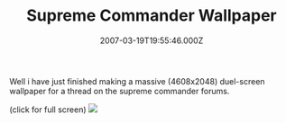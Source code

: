 ﻿---
coverImage: /images/fallback-post-header.png
date: '2007-03-19T19:55:46.000Z'
tags: []
title: Supreme Commander Wallpaper
oldUrl: /art/supreme-commander-wallpaper
---

Well i have just finished making a massive <span class="postbody">(4608x2048) duel-screen wallpaper for a thread on the supreme commander forums.

(click for full screen)
[![](https://www.mikecann.blog/Images/Others/sc02-thumb.jpg)](https://www.mikecann.blog/Images/Others/sc02.jpg)

  </span>
